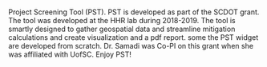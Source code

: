 # 
Project Screening Tool (PST). PST is developed as part of the SCDOT grant. The tool was developed at the HHR lab during 2018-2019. The tool is smartly designed to gather geospatial data and streamline mitigation calculations and create visualization and a pdf report. some the PST widget are developed from scratch. Dr. Samadi was Co-PI on this grant when she was affiliated with UofSC. Enjoy PST!
